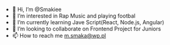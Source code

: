 - 👋 Hi, I’m @Smakiee
- 👀 I’m interested in Rap Music and playing footbal
- 🌱 I’m currently learning Jave Script(React, Node.js, Angular)
- 💞️ I’m looking to collaborate on Frontend Project for Juniors
- 📫 How to reach me m.smaka@wp.pl

<!---
Smakiee/Smakiee is a ✨ special ✨ repository because its `README.md` (this file) appears on your GitHub profile.
You can click the Preview link to take a look at your changes.
--->

